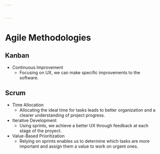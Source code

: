 ```yaml
---


---
```


<h1 id="agile-methodologies">Agile Methodologies</h1>
<h2 id="kanban">Kanban</h2>
<ul>
<li>Continuous Improvement
<ul>
<li>Focusing on UX, we can make specific improvements to the software.</li>
</ul>
</li>
</ul>
<h2 id="scrum">Scrum</h2>
<ul>
<li>Time Allocation
<ul>
<li>Allocating the ideal time for tasks leads to better organization and a clearer understanding of project progress.</li>
</ul>
</li>
<li>Iterative Development
<ul>
<li>Using sprints, we achieve a better UX through feedback at each stage of the proyect.</li>
</ul>
</li>
<li>Value-Based Prioritization
<ul>
<li>Relying on sprints enables us to determine which tasks are more important and assign them a value to work on urgent ones.</li>
</ul>
</li>
</ul>

